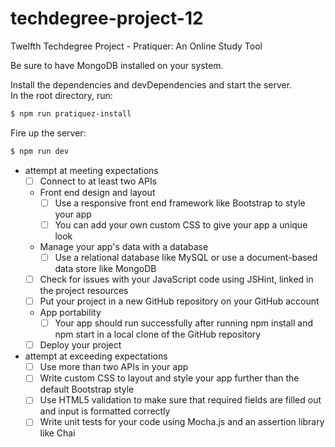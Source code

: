 # techdegree-project-12
Twelfth Techdegree Project - Pratiquer: An Online Study Tool

Be sure to have MongoDB installed on your system.<br>

Install the dependencies and devDependencies and start the server.<br>
In the root directory, run:
```sh
$ npm run pratiquez-install
```

Fire up the server:
```sh
$ npm run dev
```
* attempt at meeting expectations
    - [ ] Connect to at least two APIs

    * Front end design and layout
        - [ ] Use a responsive front end framework like Bootstrap to style your app
        - [ ] You can add your own custom CSS to give your app a unique look

    * Manage your app's data with a database
        - [ ] Use a relational database like MySQL or use a document-based data store like MongoDB

    - [ ] Check for issues with your JavaScript code using JSHint, linked in the project resources
    - [ ] Put your project in a new GitHub repository on your GitHub account

    * App portability
        - [ ] Your app should run successfully after running npm install and npm start in a local clone of the GitHub repository

    - [ ] Deploy your project

* attempt at exceeding expectations
    - [ ] Use more than two APIs in your app
    - [ ] Write custom CSS to layout and style your app further than the default Bootstrap style
    - [ ] Use HTML5 validation to make sure that required fields are filled out and input is formatted correctly
    - [ ] Write unit tests for your code using Mocha.js and an assertion library like Chai
